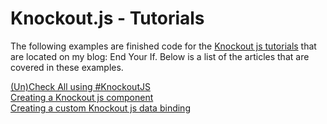 # Knockout.js - Tutorials

The following examples are finished code for the [Knockout js tutorials](https://www.endyourif.com/tutorial/knockoutjs) that are located on my blog: End Your If. Below is a list of the articles that are covered in these examples.

[(Un)Check All using #KnockoutJS](https://www.endyourif.com/uncheck-all-using-knockoutjs/)  
[Creating a Knockout js component](https://www.endyourif.com/convert-the-uncheck-all-to-a-knockoutjs-component/)  
[Creating a custom Knockout js data binding](https://www.endyourif.com/replacing-radio-buttons-with-a-button-group-using-bootstrap-and-knockoutjs/)
